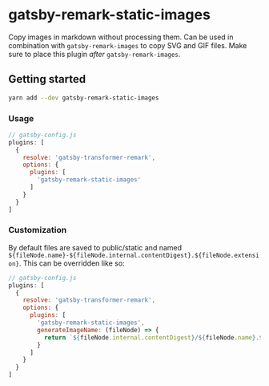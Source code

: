 # gatsby-remark-static-images

Copy images in markdown without processing them. Can be used in combination with `gatsby-remark-images` to copy SVG and GIF files. Make sure to place this plugin _after_ `gatsby-remark-images`.

## Getting started

```bash
yarn add --dev gatsby-remark-static-images
```

### Usage

```js
// gatsby-config.js
plugins: [
  {
    resolve: 'gatsby-transformer-remark',
    options: {
      plugins: [
        'gatsby-remark-static-images'
      ]
    }
  }
]
```

### Customization ###

By default files are saved to public/static and named `${fileNode.name}-${fileNode.internal.contentDigest}.${fileNode.extension}`. This can be overridden like so:

```js
// gatsby-config.js
plugins: [
  {
    resolve: 'gatsby-transformer-remark',
    options: {
      plugins: [
        'gatsby-remark-static-images',
        generateImageName: (fileNode) => {
          return `${fileNode.internal.contentDigest}/${fileNode.name}.${fileNode.extension}`
        }
      ]
    }
  }
]
```
